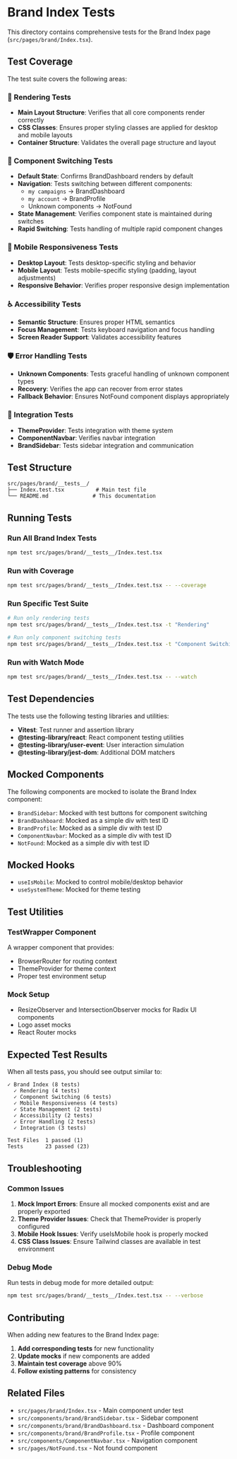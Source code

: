 # Brand Index Tests

This directory contains comprehensive tests for the Brand Index page (`src/pages/brand/Index.tsx`).

## Test Coverage

The test suite covers the following areas:

### 🎯 Rendering Tests
- **Main Layout Structure**: Verifies that all core components render correctly
- **CSS Classes**: Ensures proper styling classes are applied for desktop and mobile layouts
- **Container Structure**: Validates the overall page structure and layout

### 🔄 Component Switching Tests
- **Default State**: Confirms BrandDashboard renders by default
- **Navigation**: Tests switching between different components:
  - `my campaigns` → BrandDashboard
  - `my account` → BrandProfile
  - Unknown components → NotFound
- **State Management**: Verifies component state is maintained during switches
- **Rapid Switching**: Tests handling of multiple rapid component changes

### 📱 Mobile Responsiveness Tests
- **Desktop Layout**: Tests desktop-specific styling and behavior
- **Mobile Layout**: Tests mobile-specific styling (padding, layout adjustments)
- **Responsive Behavior**: Verifies proper responsive design implementation

### ♿ Accessibility Tests
- **Semantic Structure**: Ensures proper HTML semantics
- **Focus Management**: Tests keyboard navigation and focus handling
- **Screen Reader Support**: Validates accessibility features

### 🛡️ Error Handling Tests
- **Unknown Components**: Tests graceful handling of unknown component types
- **Recovery**: Verifies the app can recover from error states
- **Fallback Behavior**: Ensures NotFound component displays appropriately

### 🔗 Integration Tests
- **ThemeProvider**: Tests integration with theme system
- **ComponentNavbar**: Verifies navbar integration
- **BrandSidebar**: Tests sidebar integration and communication

## Test Structure

```
src/pages/brand/__tests__/
├── Index.test.tsx          # Main test file
└── README.md              # This documentation
```

## Running Tests

### Run All Brand Index Tests
```bash
npm test src/pages/brand/__tests__/Index.test.tsx
```

### Run with Coverage
```bash
npm test src/pages/brand/__tests__/Index.test.tsx -- --coverage
```

### Run Specific Test Suite
```bash
# Run only rendering tests
npm test src/pages/brand/__tests__/Index.test.tsx -t "Rendering"

# Run only component switching tests
npm test src/pages/brand/__tests__/Index.test.tsx -t "Component Switching"
```

### Run with Watch Mode
```bash
npm test src/pages/brand/__tests__/Index.test.tsx -- --watch
```

## Test Dependencies

The tests use the following testing libraries and utilities:

- **Vitest**: Test runner and assertion library
- **@testing-library/react**: React component testing utilities
- **@testing-library/user-event**: User interaction simulation
- **@testing-library/jest-dom**: Additional DOM matchers

## Mocked Components

The following components are mocked to isolate the Brand Index component:

- `BrandSidebar`: Mocked with test buttons for component switching
- `BrandDashboard`: Mocked as a simple div with test ID
- `BrandProfile`: Mocked as a simple div with test ID
- `ComponentNavbar`: Mocked as a simple div with test ID
- `NotFound`: Mocked as a simple div with test ID

## Mocked Hooks

- `useIsMobile`: Mocked to control mobile/desktop behavior
- `useSystemTheme`: Mocked for theme testing

## Test Utilities

### TestWrapper Component
A wrapper component that provides:
- BrowserRouter for routing context
- ThemeProvider for theme context
- Proper test environment setup

### Mock Setup
- ResizeObserver and IntersectionObserver mocks for Radix UI components
- Logo asset mocks
- React Router mocks

## Expected Test Results

When all tests pass, you should see output similar to:

```
✓ Brand Index (8 tests)
  ✓ Rendering (4 tests)
  ✓ Component Switching (6 tests)
  ✓ Mobile Responsiveness (4 tests)
  ✓ State Management (2 tests)
  ✓ Accessibility (2 tests)
  ✓ Error Handling (2 tests)
  ✓ Integration (3 tests)

Test Files  1 passed (1)
Tests       23 passed (23)
```

## Troubleshooting

### Common Issues

1. **Mock Import Errors**: Ensure all mocked components exist and are properly exported
2. **Theme Provider Issues**: Check that ThemeProvider is properly configured
3. **Mobile Hook Issues**: Verify useIsMobile hook is properly mocked
4. **CSS Class Issues**: Ensure Tailwind classes are available in test environment

### Debug Mode

Run tests in debug mode for more detailed output:

```bash
npm test src/pages/brand/__tests__/Index.test.tsx -- --verbose
```

## Contributing

When adding new features to the Brand Index page:

1. **Add corresponding tests** for new functionality
2. **Update mocks** if new components are added
3. **Maintain test coverage** above 90%
4. **Follow existing patterns** for consistency

## Related Files

- `src/pages/brand/Index.tsx` - Main component under test
- `src/components/brand/BrandSidebar.tsx` - Sidebar component
- `src/components/brand/BrandDashboard.tsx` - Dashboard component
- `src/components/brand/BrandProfile.tsx` - Profile component
- `src/components/ComponentNavbar.tsx` - Navigation component
- `src/pages/NotFound.tsx` - Not found component 